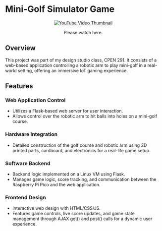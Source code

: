 # Mini-Golf Simulator Game

<div align="center">
  <a href="http://www.youtube.com/watch?v=xMsV1JsLHl0">
    <img src="http://img.youtube.com/vi/xMsV1JsLHl0/hqdefault.jpg" alt="YouTube Video Thumbnail">
  </a>
  <p>Please watch here.</p>
</div>

## Overview
This project was part of my design studio class, CPEN 291. It consists of a web-based application controlling a robotic arm to play mini-golf in a real-world setting, offering an immersive IoT gaming experience.

## Features

### Web Application Control
- Utilizes a Flask-based web server for user interaction.
- Allows control over the robotic arm to hit balls into holes on a mini-golf course.

### Hardware Integration
- Detailed construction of the golf course and robotic arm using 3D printed parts, cardboard, and electronics for a real-life game setup.

### Software Backend
- Backend logic implemented on a Linux VM using Flask.
- Manages game logic, score tracking, and communication between the Raspberry Pi Pico and the web application.

### Frontend Design
- Interactive web design with HTML/CSS/JS.
- Features game controls, live score updates, and game state management through AJAX get() and post() calls for a dynamic user experience.
